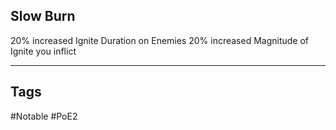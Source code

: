 ## Slow Burn
20% increased Ignite Duration on Enemies
20% increased Magnitude of Ignite you inflict

---
## Tags
#Notable
#PoE2
